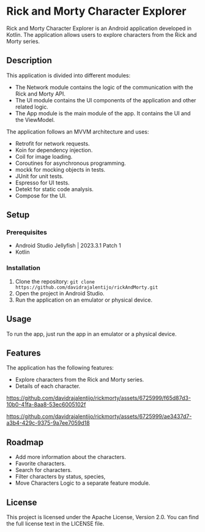 # Rick and Morty Character Explorer

Rick and Morty Character Explorer is an Android application developed in Kotlin. 
The application allows users to explore characters from the Rick and Morty series.

## Description

This application is divided into different modules:

- The Network module contains the logic of the communication with the Rick and Morty API.
- The UI module contains the UI components of the application and other related logic.
- The App module is the main module of the app. It contains the UI and the ViewModel.

The application follows an MVVM architecture and uses:
- Retrofit for network requests.
- Koin for dependency injection.
- Coil for image loading.
- Coroutines for asynchronous programming.
- mockk for mocking objects in tests.
- JUnit for unit tests.
- Espresso for UI tests.
- Detekt for static code analysis.
- Compose for the UI.

## Setup

### Prerequisites

- Android Studio Jellyfish | 2023.3.1 Patch 1
- Kotlin

### Installation

1. Clone the repository: `git clone https://github.com/davidrajalentijo/rickAndMorty.git`
2. Open the project in Android Studio.
3. Run the application on an emulator or physical device.

## Usage

To run the app, just run the app in an emulator or a physical device.

## Features

The application has the following features:

- Explore characters from the Rick and Morty series.
- Details of each character.

https://github.com/davidrajalentijo/rickmorty/assets/6725999/f65d87d3-10b0-41fa-8aa8-53ec6005102f

https://github.com/davidrajalentijo/rickmorty/assets/6725999/ae3437d7-a3b4-429c-9375-9a7ee7059d18

## Roadmap

- Add more information about the characters.
- Favorite characters.
- Search for characters.
- Filter characters by status, species,
- Move Characters Logic to a separate feature module.

## License

This project is licensed under the Apache License, Version 2.0. You can find the full license text in the LICENSE file.
